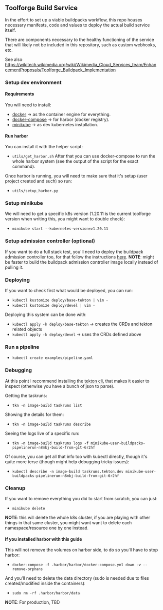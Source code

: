 ## Toolforge Build Service

In the effort to set up a viable buildpacks workflow, this repo houses necessary
manifests, code and values to deploy the actual build service itself.

There are components necessary to the healthy functioning of the service that
will likely not be included in this repository, such as custom webhooks, etc.

See also https://wikitech.wikimedia.org/wiki/Wikimedia_Cloud_Services_team/EnhancementProposals/Toolforge_Buildpack_Implementation


### Setup dev environment
#### Requirements
You will need to install:
* [docker](https://www.docker.com/) -> as the container engine for everything.
* [docker-compose](https://docs.docker.com/compose/) -> for harbor (docker registry).
* [minikube](https://minikube.sigs.k8s.io/docs/) -> as dev kubernetes installation.

#### Run harbor
You can install it with the helper script:
* `utils/get_harbor.sh`
After that you can use docker-compose to run the whole harbor system (see the output of the script for the exact command).

Once harbor is running, you will need to make sure that it's setup (user project created and such) so run:
- `utils/setup_harbor.py`

### Setup minikube
We will need to get a specific k8s version (1.20.11 is the current toolforge version when writing this, you might want to double check):
 - `minikube start --kubernetes-version=v1.20.11`

### Setup admission controller (optional)
If you want to do a full stack test, you'll need to deploy the buildpack admission controller too, for that follow the instructions [here](https://github.com/toolforge/buildpack-admission-controller).
**NOTE**: might be faster to build the buildpack admission controller image locally instead of pulling it.

### Deploying
If you want to check first what would be deployed, you can run:
- `kubectl kustomize deploy/base-tekton | vim -`
- `kubectl kustomize deploy/devel | vim -`

Deploying this system can be done with:
- `kubectl apply -k deploy/base-tekton` -> creates the CRDs and tekton related objects
- `kubectl apply -k deploy/devel` -> uses the CRDs defined above

### Run a pipeline
- `kubectl create examples/pipeline.yaml`

### Debugging
At this point I recommend installing the [tekton cli](https://tekton.dev/docs/cli/), that makes it easier to inspect (otherwise you have a bunch of json to parse).


Getting the taskruns:
- `tkn -n image-build taskruns list`

Showing the details for them:
- `tkn -n image-build taskruns describe`

Seeing the logs live of a specific run:
- `tkn -n image-build taskruns logs -f minikube-user-buildpacks-pipelinerun-n8mbj-build-from-git-6r2hf`

Of course, you can get all that info too with kubectl directly, though it's quite more terse (though might help debugging tricky issues):
- `kubectl describe -n image-build taskruns.tekton.dev minikube-user-buildpacks-pipelinerun-n8mbj-build-from-git-6r2hf`


### Cleanup
If you want to remove everything you did to start from scratch, you can just:
- `minikube delete`

**NOTE**: this will delete the whole k8s cluster, if you are playing with other things in that same cluster, you might want want to delete each namespace/resource one by one instead.

#### If you installed harbor with this guide
This will not remove the volumes on harbor side, to do so you'll have to stop harbor:

- `docker-compose -f .harbor/harbor/docker-compose.yml down -v --remove-orphans`

And you'll need to delete the data directory (sudo is needed due to files created/modified inside the containers):
- `sudo rm -rf .harbor/harbor/data`

**NOTE**: For production, TBD

